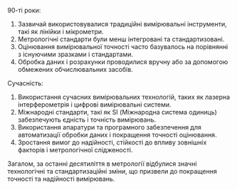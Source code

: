 90-ті роки:

1. Зазвичай використовувалися традиційні вимірювальні інструменти, такі як лінійки і мікрометри.
2. Метрологічні стандарти були менш інтегровані та стандартизовані.
3. Оцінювання вимірювальної точності часто базувалось на порівнянні з існуючими зразками і стандартами.
4. Обробка даних і розрахунки проводилися вручну або за допомогою обмежених обчислювальних засобів.

Сучасність:

1. Використання сучасних вимірювальних технологій, таких як лазерна інтерферометрія і цифрові вимірювальні системи.
2. Міжнародні стандарти, такі як SI (Міжнародна система одиниць) забезпечують єдність і точність вимірювань.
3. Використання апаратури та програмного забезпечення для автоматизації обробки даних і покращення точності оцінювання.
4. Зростання вимог до надійності, стійкості до впливу зовнішніх факторів і метрологічної слідженості.

Загалом, за останні десятиліття в метрології відбулися значні технологічні та стандартизаційні зміни, що призвели до покращення точності та надійності вимірювань.